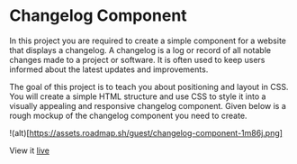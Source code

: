 # Changelog Component

In this project you are required to create a simple component for a website that displays a changelog. A changelog is a log or record of all notable changes made to a project or software. It is often used to keep users informed about the latest updates and improvements.

The goal of this project is to teach you about positioning and layout in CSS. You will create a simple HTML structure and use CSS to style it into a visually appealing and responsive changelog component. Given below is a rough mockup of the changelog component you need to create.

!(alt)[https://assets.roadmap.sh/guest/changelog-component-1m86j.png]

View it [live](https://alok-38.github.io/developer-roadmap/changelog-component/)

